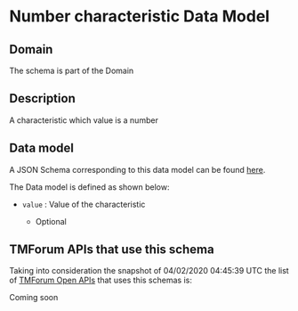# Number characteristic Data Model

## Domain

The  schema is part of the  Domain

## Description

A characteristic which value is a number

## Data model

A JSON Schema corresponding to this data model can be found
[here](https://github.com/tmforum-rand/schemas/blob/candidates/Common/NumberCharacteristic.schema.json).

The Data model is defined as shown below:
- `value` : Value of the characteristic

  - Optional





## TMForum APIs that use this schema

Taking into consideration the snapshot of 04/02/2020 04:45:39 UTC the list of [TMForum Open APIs](https://www.tmforum.org/open-apis/) that uses this schemas is:

Coming soon